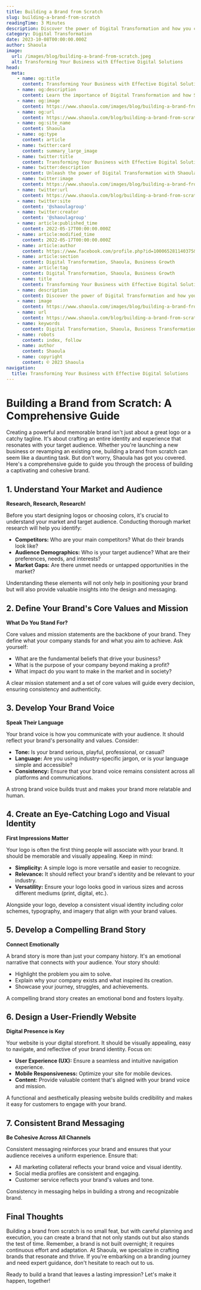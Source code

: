 ```yaml
---
title: Building a Brand from Scratch
slug: building-a-brand-from-scratch
readingTime: 3 Minutes
description: Discover the power of Digital Transformation and how you can put it into action with Shaoula's all-inclusive digital solutions.
category: Digital Transformation
date: 2023-10-08T00:00:00.000Z
author: Shaoula
image:
  url: /images/blog/building-a-brand-from-scratch.jpeg
  alt: Transforming Your Business with Effective Digital Solutions
head:
  meta:
    - name: og:title
      content: Transforming Your Business with Effective Digital Solutions
    - name: og:description
      content: Learn the importance of Digital Transformation and how Shaoula's solutions can enable your business growth.
    - name: og:image
      content: https://www.shaoula.com/images/blog/building-a-brand-from-scratch.jpeg
    - name: og:url
      content: https://www.shaoula.com/blog/building-a-brand-from-scratch
    - name: og:site_name
      content: Shaoula
    - name: og:type
      content: article
    - name: twitter:card
      content: summary_large_image
    - name: twitter:title
      content: Transforming Your Business with Effective Digital Solutions
    - name: twitter:description
      content: Unleash the power of Digital Transformation with Shaoula's innovative solutions.
    - name: twitter:image
      content: https://www.shaoula.com/images/blog/building-a-brand-from-scratch.jpeg
    - name: twitter:url
      content: https://www.shaoula.com/blog/building-a-brand-from-scratch
    - name: twitter:site
      content: '@shaoulagroup'
    - name: twitter:creator
      content: '@shaoulagroup'
    - name: article:published_time
      content: 2022-05-17T00:00:00.000Z
    - name: article:modified_time
      content: 2022-05-17T00:00:00.000Z
    - name: article:author
      content: https://www.facebook.com/profile.php?id=100065281140375&mibextid=LQQJ4d
    - name: article:section
      content: Digital Transformation, Shaoula, Business Growth
    - name: article:tag
      content: Digital Transformation, Shaoula, Business Growth
    - name: title
      content: Transforming Your Business with Effective Digital Solutions
    - name: description
      content: Discover the power of Digital Transformation and how you can put it into action with Shaoula's all-inclusive digital solutions.
    - name: image
      content: https://www.shaoula.com/images/blog/building-a-brand-from-scratch.jpeg
    - name: url
      content: https://www.shaoula.com/blog/building-a-brand-from-scratch
    - name: keywords
      content: Digital Transformation, Shaoula, Business Transformation, Digital Solutions, Business Growth, Digital Technologies, Effective Solutions, Customer Experiences, Competitive Advantage, Operational Agility
    - name: robots
      content: index, follow
    - name: author
      content: Shaoula
    - name: copyright
      content: © 2023 Shaoula
navigation:
  title: Transforming Your Business with Effective Digital Solutions
---
```


# Building a Brand from Scratch: A Comprehensive Guide

Creating a powerful and memorable brand isn't just about a great logo or a catchy tagline. It's about crafting an entire identity and experience that resonates with your target audience. Whether you're launching a new business or revamping an existing one, building a brand from scratch can seem like a daunting task. But don't worry, Shaoula has got you covered. Here's a comprehensive guide to guide you through the process of building a captivating and cohesive brand.

## 1. Understand Your Market and Audience

**Research, Research, Research!**

Before you start designing logos or choosing colors, it's crucial to understand your market and target audience. Conducting thorough market research will help you identify:

- **Competitors:** Who are your main competitors? What do their brands look like?
- **Audience Demographics:** Who is your target audience? What are their preferences, needs, and interests?
- **Market Gaps:** Are there unmet needs or untapped opportunities in the market?

Understanding these elements will not only help in positioning your brand but will also provide valuable insights into the design and messaging.

## 2. Define Your Brand's Core Values and Mission

**What Do You Stand For?**

Core values and mission statements are the backbone of your brand. They define what your company stands for and what you aim to achieve. Ask yourself:

- What are the fundamental beliefs that drive your business?
- What is the purpose of your company beyond making a profit?
- What impact do you want to make in the market and in society?

A clear mission statement and a set of core values will guide every decision, ensuring consistency and authenticity.

## 3. Develop Your Brand Voice

**Speak Their Language**

Your brand voice is how you communicate with your audience. It should reflect your brand's personality and values. Consider:

- **Tone:** Is your brand serious, playful, professional, or casual?
- **Language:** Are you using industry-specific jargon, or is your language simple and accessible?
- **Consistency:** Ensure that your brand voice remains consistent across all platforms and communications.

A strong brand voice builds trust and makes your brand more relatable and human.

## 4. Create an Eye-Catching Logo and Visual Identity

**First Impressions Matter**

Your logo is often the first thing people will associate with your brand. It should be memorable and visually appealing. Keep in mind:

- **Simplicity:** A simple logo is more versatile and easier to recognize.
- **Relevance:** It should reflect your brand's identity and be relevant to your industry.
- **Versatility:** Ensure your logo looks good in various sizes and across different mediums (print, digital, etc.).

Alongside your logo, develop a consistent visual identity including color schemes, typography, and imagery that align with your brand values.

## 5. Develop a Compelling Brand Story

**Connect Emotionally**

A brand story is more than just your company history. It's an emotional narrative that connects with your audience. Your story should:

- Highlight the problem you aim to solve.
- Explain why your company exists and what inspired its creation.
- Showcase your journey, struggles, and achievements.

A compelling brand story creates an emotional bond and fosters loyalty.

## 6. Design a User-Friendly Website

**Digital Presence is Key**

Your website is your digital storefront. It should be visually appealing, easy to navigate, and reflective of your brand identity. Focus on:

- **User Experience (UX):** Ensure a seamless and intuitive navigation experience.
- **Mobile Responsiveness:** Optimize your site for mobile devices.
- **Content:** Provide valuable content that's aligned with your brand voice and mission.

A functional and aesthetically pleasing website builds credibility and makes it easy for customers to engage with your brand.

## 7. Consistent Brand Messaging

**Be Cohesive Across All Channels**

Consistent messaging reinforces your brand and ensures that your audience receives a uniform experience. Ensure that:

- All marketing collateral reflects your brand voice and visual identity.
- Social media profiles are consistent and engaging.
- Customer service reflects your brand's values and tone.

Consistency in messaging helps in building a strong and recognizable brand.

## Final Thoughts

Building a brand from scratch is no small feat, but with careful planning and execution, you can create a brand that not only stands out but also stands the test of time. Remember, a brand is not built overnight; it requires continuous effort and adaptation. At Shaoula, we specialize in crafting brands that resonate and thrive. If you're embarking on a branding journey and need expert guidance, don't hesitate to reach out to us.

Ready to build a brand that leaves a lasting impression? Let's make it happen, together!
